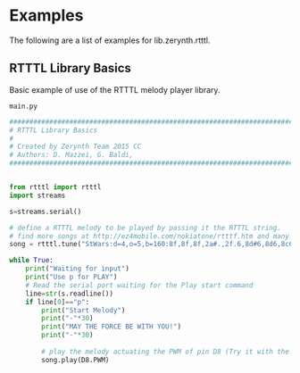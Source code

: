 # Examples

The following are a list of examples for lib.zerynth.rtttl.

## RTTTL Library Basics


Basic example of use of the RTTTL melody player library.





```main.py```

```python
################################################################################
# RTTTL Library Basics
#
# Created by Zerynth Team 2015 CC
# Authors: D. Mazzei, G. Baldi,  
###############################################################################


from rtttl import rtttl
import streams

s=streams.serial()

# define a RTTTL melody to be played by passing it the RTTTL string.
# find more songs at http://ez4mobile.com/nokiatone/rtttf.htm and many other websites
song = rtttl.tune("StWars:d=4,o=5,b=160:8f,8f,8f,2a#.,2f.6,8d#6,8d6,8c6,2a#.6,f.6,8d#6,8d6,8c6,2a#.6,f.6,8d#6,8d6,8d#6,2c6,p,8f,8f,8f,2a#.,2f.6,8d#6,8d6,8c6,2a#.6,f.6,8d#6,8d6,8c6,2a#.6,f.6,8d#6,8d6,8d#6,2c6")

while True:
    print("Waiting for input")
    print("Use p for PLAY")
    # Read the serial port waiting for the Play start command 
    line=str(s.readline())  
    if line[0]=="p":
        print("Start Melody")
        print("-"*30)
        print("MAY THE FORCE BE WITH YOU!")
        print("-"*30)
        
        # play the melody actuating the PWM of pin D8 (Try it with the Zerynth Shield)
        song.play(D8.PWM)

        
        
```
